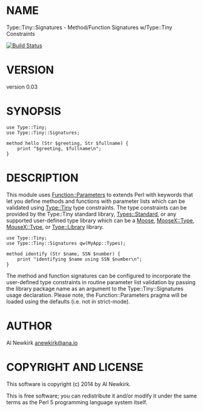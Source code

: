 # NAME

Type::Tiny::Signatures - Method/Function Signatures w/Type::Tiny Constraints

[![Build Status](https://travis-ci.org/alnewkirk/Type-Tiny-Signatures.png?branch=master)](https://travis-ci.org/alnewkirk/Type-Tiny-Signatures)

# VERSION

version 0.03

# SYNOPSIS

    use Type::Tiny;
    use Type::Tiny::Signatures;

    method hello (Str $greeting, Str $fullname) {
        print "$greeting, $fullname\n";
    }

# DESCRIPTION

This module uses [Function::Parameters](https://metacpan.org/pod/Function::Parameters) to extends Perl with keywords that
let you define methods and functions with parameter lists which can be validated
using [Type::Tiny](https://metacpan.org/pod/Type::Tiny) type constraints. The type constraints can be provided by
the Type::Tiny standard library, [Types::Standard](https://metacpan.org/pod/Types::Standard), or any supported
user-defined type library which can be a [Moose](https://metacpan.org/pod/Moose), [MooseX::Type](https://metacpan.org/pod/MooseX::Type),
[MouseX::Type](https://metacpan.org/pod/MouseX::Type), or [Type::Library](https://metacpan.org/pod/Type::Library) library.

    use Type::Tiny;
    use Type::Tiny::Signatures qw(MyApp::Types);

    method identify (Str $name, SSN $number) {
        print "identifying $name using SSN $number\n";
    }

The method and function signatures can be configured to incorporate the
user-defined type constraints in routine parameter list validation by passing
the library package name as an argument to the Type::Tiny::Signatures usage
declaration. Please note, the Function::Parameters pragma will be loaded using
the defaults (i.e. not in strict-mode).

# AUTHOR

Al Newkirk <anewkirk@ana.io>

# COPYRIGHT AND LICENSE

This software is copyright (c) 2014 by Al Newkirk.

This is free software; you can redistribute it and/or modify it under
the same terms as the Perl 5 programming language system itself.
